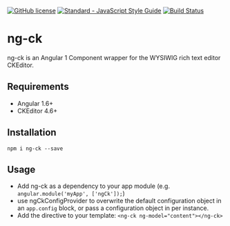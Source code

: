 [![GitHub license](https://img.shields.io/badge/license-MIT-blue.svg)](https://raw.githubusercontent.com/jziggas/ng-ck/master/LICENSE)
[![Standard - JavaScript Style Guide](https://img.shields.io/badge/code%20style-standard-brightgreen.svg)](http://standardjs.com/)
[![Build Status](https://travis-ci.org/jziggas/ng-ck.svg?branch=master)](https://travis-ci.org/jziggas/ng-ck)

# ng-ck

ng-ck is an Angular 1 Component wrapper for the WYSIWIG rich text editor CKEditor.

## Requirements

- Angular 1.6+
- CKEditor 4.6+

## Installation

`npm i ng-ck --save`

## Usage

- Add ng-ck as a dependency to your app module (e.g. `angular.module('myApp', ['ngCk']);`)
- use ngCkConfigProvider to overwrite the default configuration object in an `app.config` block, or pass a configuration object in per instance.
- Add the directive to your template: `<ng-ck ng-model="content"></ng-ck>`
